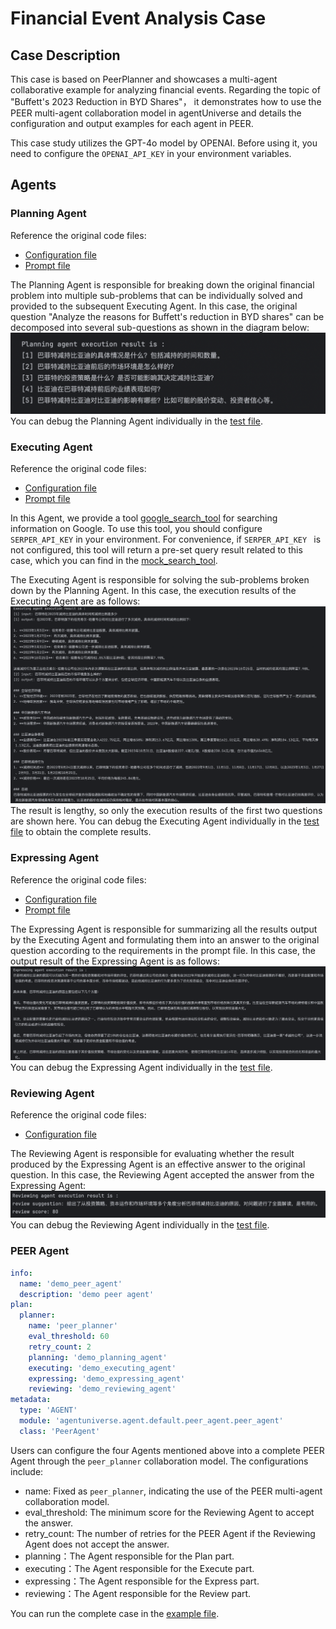 # Financial Event Analysis Case
## Case Description
This case is based on PeerPlanner and showcases a multi-agent collaborative example for analyzing financial events. Regarding the topic of "Buffett's 2023 Reduction in BYD Shares"， it demonstrates how to use the PEER multi-agent collaboration model in agentUniverse and details the configuration and output examples for each agent in PEER.

This case study utilizes the GPT-4o model by OPENAI. Before using it, you need to configure the `OPENAI_API_KEY` in your environment variables.

## Agents
### Planning Agent 
Reference the original code files:
- [Configuration file](../../../sample_standard_app/intelligence/agentic/agent/agent_instance/peer_agent_case/demo_planning_agent.yaml)
- [Prompt file](../../../sample_standard_app/intelligence/agentic/prompt/planning_agent_cn.yaml)  

The Planning Agent is responsible for breaking down the original financial problem into multiple sub-problems that can be individually solved and provided to the subsequent Executing Agent. In this case, the original question "Analyze the reasons for Buffett's reduction in BYD shares" can be decomposed into several sub-questions as shown in the diagram below:
![planning_result](../_picture/6_4_1_planning_result.png)
You can debug the Planning Agent individually in the [test file](../../../sample_standard_app/intelligence/test/test_planning_agent.py).

### Executing Agent 
Reference the original code files:
- [Configuration file](../../../sample_standard_app/intelligence/agentic/agent/agent_instance/peer_agent_case/demo_executing_agent.yaml)
- [Prompt file](../../../sample_standard_app/intelligence/agentic/prompt/executing_agent_cn.yaml)

In this Agent, we provide a tool [google_search_tool](../../../sample_standard_app/intelligence/agentic/tool/google_search_tool.py) for searching information on Google. To use this tool, you should configure `SERPER_API_KEY` in your environment. For convenience, if `SERPER_API_KEY ` is not configured, this tool will return a pre-set query result related to this case, which you can find in the [mock_search_tool](../../../sample_standard_app/intelligence/agentic/tool/mock_search_tool.py).


The Executing Agent is responsible for solving the sub-problems broken down by the Planning Agent. In this case, the execution results of the Executing Agent are as follows:  
![executing_result](../_picture/6_4_1_executing_result.png)
The result is lengthy, so only the execution results of the first two questions are shown here. You can debug the Executing Agent individually in the [test file](../../../sample_standard_app/intelligence/test/test_executing_agent.py) to obtain the complete results.

### Expressing Agent 
Reference the original code files:
- [Configuration file](../../../sample_standard_app/intelligence/agentic/agent/agent_instance/peer_agent_case/demo_expressing_agent.yaml)
- [Prompt file](../../../sample_standard_app/intelligence/agentic/prompt/expressing_agent_cn.yaml)  

The Expressing Agent is responsible for summarizing all the results output by the Executing Agent and formulating them into an answer to the original question according to the requirements in the prompt file. In this case, the output result of the Expressing Agent is as follows:
![expressing_result](../_picture/6_4_1_expressing_result.png)
You can debug the Expressing Agent individually in the [test file](../../../sample_standard_app/intelligence/test/test_expressing_agent.py).

### Reviewing Agent 
Reference the original code files:
- [Configuration file](../../../sample_standard_app/intelligence/agentic/agent/agent_instance/peer_agent_case/demo_reviewing_agent.yaml)

The Reviewing Agent is responsible for evaluating whether the result produced by the Expressing Agent is an effective answer to the original question. In this case, the Reviewing Agent accepted the answer from the Expressing Agent:
![reviewing_result](../_picture/6_4_1_reviewing_result.png)
You can debug the Reviewing Agent individually in the [test file](../../../sample_standard_app/intelligence/test/test_reviewing_agent.py).

### PEER Agent 
```yaml
info:
  name: 'demo_peer_agent'
  description: 'demo peer agent'
plan:
  planner:
    name: 'peer_planner'
    eval_threshold: 60
    retry_count: 2
    planning: 'demo_planning_agent'
    executing: 'demo_executing_agent'
    expressing: 'demo_expressing_agent'
    reviewing: 'demo_reviewing_agent'
metadata:
  type: 'AGENT'
  module: 'agentuniverse.agent.default.peer_agent.peer_agent'
  class: 'PeerAgent'
```
Users can configure the four Agents mentioned above into a complete PEER Agent through the `peer_planner` collaboration model. The configurations include:
- name: Fixed as `peer_planner`, indicating the use of the PEER multi-agent collaboration model.
- eval_threshold: The minimum score for the Reviewing Agent to accept the answer.
- retry_count: The number of retries for the PEER Agent if the Reviewing Agent does not accept the answer.
- planning：The Agent responsible for the Plan part.
- executing：The Agent responsible for the Execute part.
- expressing：The Agent responsible for the Express part.
- reviewing：The Agent responsible for the Review part.

You can run the complete case in the [example file](../../../sample_standard_app/intelligence/test/peer_chat_bot.py).


